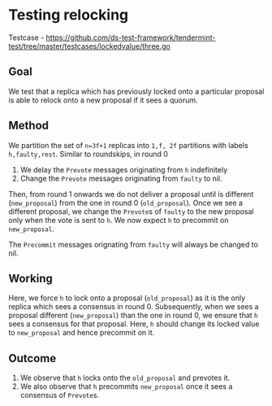 # Testing relocking

Testcase - https://github.com/ds-test-framework/tendermint-test/tree/master/testcases/lockedvalue/three.go

## Goal

We test that a replica which has previously locked onto a particular proposal is able to relock onto a new proposal if it sees a quorum.

## Method

We partition the set of `n=3f+1` replicas into `1,f, 2f` partitions with labels `h,faulty,rest`. Similar to roundskips, in round 0

1. We delay the `Prevote` messages originating from `h` indefinitely
2. Change the `Prevote` messages originating from `faulty` to nil.

Then, from round 1 onwards we do not deliver a proposal until is different (`new_proposal`) from the one in round 0 (`old_proposal`). Once we see a different proposal, we change the `Prevote`s of `faulty` to the new proposal only when the vote is sent to `h`. We now expect `h` to precommit on `new_proposal`.

The `Precommit` messages orignating from `faulty` will always be changed to nil.

## Working

Here, we force `h` to lock onto a proposal (`old_proposal`) as it is the only replica which sees a consensus in round 0. Subsequently, when we sees a proposal different (`new_proposal`) than the one in round 0, we ensure that `h` sees a consensus for that proposal. Here, `h` should change its locked value to `new_proposal` and hence precommit on it.

## Outcome

1. We observe that `h` locks onto the `old_proposal` and prevotes it.
2. We also observe that `h` precommits `new_proposal` once it sees a consensus of `Prevote`s.
